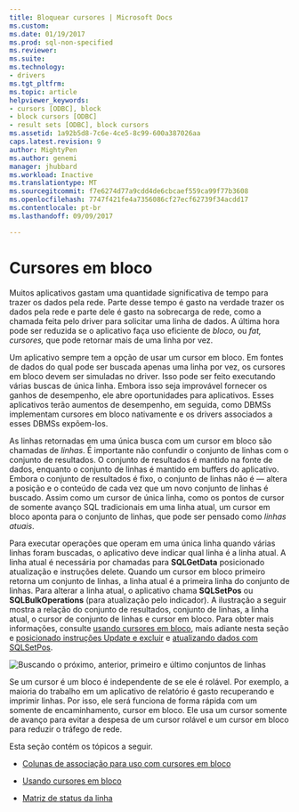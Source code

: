 ```yaml
---
title: Bloquear cursores | Microsoft Docs
ms.custom: 
ms.date: 01/19/2017
ms.prod: sql-non-specified
ms.reviewer: 
ms.suite: 
ms.technology:
- drivers
ms.tgt_pltfrm: 
ms.topic: article
helpviewer_keywords:
- cursors [ODBC], block
- block cursors [ODBC]
- result sets [ODBC], block cursors
ms.assetid: 1a92b5d8-7c6e-4ce5-8c99-600a387026aa
caps.latest.revision: 9
author: MightyPen
ms.author: genemi
manager: jhubbard
ms.workload: Inactive
ms.translationtype: MT
ms.sourcegitcommit: f7e6274d77a9cdd4de6cbcaef559ca99f77b3608
ms.openlocfilehash: 7747f421fe4a7356086cf27ecf62739f34acdd17
ms.contentlocale: pt-br
ms.lasthandoff: 09/09/2017

---
```

# <a name="block-cursors"></a>Cursores em bloco
Muitos aplicativos gastam uma quantidade significativa de tempo para trazer os dados pela rede. Parte desse tempo é gasto na verdade trazer os dados pela rede e parte dele é gasto na sobrecarga de rede, como a chamada feita pelo driver para solicitar uma linha de dados. A última hora pode ser reduzida se o aplicativo faça uso eficiente de *bloco,* ou *fat,* *cursores,* que pode retornar mais de uma linha por vez.  
  
 Um aplicativo sempre tem a opção de usar um cursor em bloco. Em fontes de dados do qual pode ser buscada apenas uma linha por vez, os cursores em bloco devem ser simuladas no driver. Isso pode ser feito executando várias buscas de única linha. Embora isso seja improvável fornecer os ganhos de desempenho, ele abre oportunidades para aplicativos. Esses aplicativos terão aumentos de desempenho, em seguida, como DBMSs implementam cursores em bloco nativamente e os drivers associados a esses DBMSs expõem-los.  
  
 As linhas retornadas em uma única busca com um cursor em bloco são chamadas de *linhas*. É importante não confundir o conjunto de linhas com o conjunto de resultados. O conjunto de resultados é mantido na fonte de dados, enquanto o conjunto de linhas é mantido em buffers do aplicativo. Embora o conjunto de resultados é fixo, o conjunto de linhas não é — altera a posição e o conteúdo de cada vez que um novo conjunto de linhas é buscado. Assim como um cursor de única linha, como os pontos de cursor de somente avanço SQL tradicionais em uma linha atual, um cursor em bloco aponta para o conjunto de linhas, que pode ser pensado como *linhas atuais*.  
  
 Para executar operações que operam em uma única linha quando várias linhas foram buscadas, o aplicativo deve indicar qual linha é a linha atual. A linha atual é necessária por chamadas para **SQLGetData** posicionado atualização e instruções delete. Quando um cursor em bloco primeiro retorna um conjunto de linhas, a linha atual é a primeira linha do conjunto de linhas. Para alterar a linha atual, o aplicativo chama **SQLSetPos** ou **SQLBulkOperations** (para atualização pelo indicador). A ilustração a seguir mostra a relação do conjunto de resultados, conjunto de linhas, a linha atual, o cursor de conjunto de linhas e cursor em bloco. Para obter mais informações, consulte [usando cursores em bloco](../../../odbc/reference/develop-app/using-block-cursors.md), mais adiante nesta seção e [posicionado instruções Update e excluir](../../../odbc/reference/develop-app/positioned-update-and-delete-statements.md) e [atualizando dados com SQLSetPos](../../../odbc/reference/develop-app/updating-data-with-sqlsetpos.md).  
  
 ![Buscando o próximo, anterior, primeiro e último conjuntos de linhas](../../../odbc/reference/develop-app/media/pr20_2.gif "pr20_2")  
  
 Se um cursor é um bloco é independente de se ele é rolável. Por exemplo, a maioria do trabalho em um aplicativo de relatório é gasto recuperando e imprimir linhas. Por isso, ele será funciona de forma rápida com um somente de encaminhamento, cursor em bloco. Ele usa um cursor somente de avanço para evitar a despesa de um cursor rolável e um cursor em bloco para reduzir o tráfego de rede.  
  
 Esta seção contém os tópicos a seguir.  
  
-   [Colunas de associação para uso com cursores em bloco](../../../odbc/reference/develop-app/binding-columns-for-use-with-block-cursors.md)  
  
-   [Usando cursores em bloco](../../../odbc/reference/develop-app/using-block-cursors.md)  
  
-   [Matriz de status da linha](../../../odbc/reference/develop-app/row-status-array.md)

